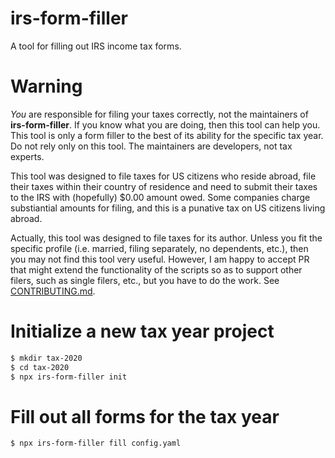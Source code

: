 # irs-form-filler

A tool for filling out IRS income tax forms.

# Warning

_You_ are responsible for filing your taxes correctly, not the maintainers of **irs-form-filler**.  If you know what you are doing, then this tool can help you.  This tool is only a form filler to the best of its ability for the specific tax year.  Do not rely only on this tool.  The maintainers are developers, not tax experts.

This tool was designed to file taxes for US citizens who reside abroad, file their taxes within their country of residence and need to submit their taxes to the IRS with (hopefully) $0.00 amount owed.  Some companies charge substiantial amounts for filing, and this is a punative tax on US citizens living abroad.

Actually, this tool was designed to file taxes for its author.  Unless you fit the specific profile (i.e. married, filing separately, no dependents, etc.), then you may not find this tool very useful.  However, I am happy to accept PR that might extend the functionality of the scripts so as to support other filers, such as single filers, etc., but you have to do the work.  See [CONTRIBUTING.md](./CONTRIBUTING.md).

# Initialize a new tax year project

```bash
$ mkdir tax-2020
$ cd tax-2020
$ npx irs-form-filler init
```

# Fill out all forms for the tax year

```bash
$ npx irs-form-filler fill config.yaml
```
